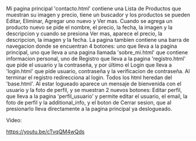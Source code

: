 Mi pagina principal 'contacto.html' contiene una Lista de Productos que muestran su imagen y precio, tiene un buscador y los productos se pueden Editar, Eliminar, Agregar uno nuevo y Ver mas. Cuando se agrega un producto nuevo se pide el nombre, el precio, la fecha, la imagen y la descripcion y cuando se presiona Ver mas, aparece el precio, la descripcion, la imagen y la fecha. La pagina tambien contiene una barra de navegacion donde se encuentran 4 botones: uno que lleva a la pagina principal, uno que lleva a una pagina llamada 'sobre_mi.html' que contiene informacion personal, uno de Registro que lleva a la pagina 'registro.html' que pide el usuario y la contraseña, y por último el Login que lleva a 'login.html' que pide usuario, contraseña y la verificacion de contraseña. Al terminar el registro redirecciona al login. Todos los html heredan del 'base.html'.
Al estar logueado aparece un mensaje de bienvenida con el usuario y la foto de perfil, y se muestran 2 nuevos botones: Editar perfil, que lleva a la pagina 'perfil_usuario' y permite editar el usuario, el email, la foto de perfil y la additional_info, y el boton de Cerrar sesion, que al presionarlo lleva directamente a la pagina principal ya deslogueado.

Video:

https://youtu.be/cTvqQM4wQds


